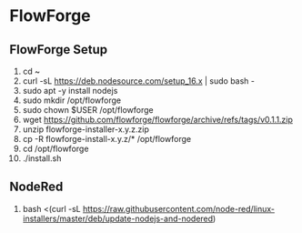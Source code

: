 # FlowForge 


## FlowForge Setup

1. cd ~
2. curl -sL https://deb.nodesource.com/setup_16.x | sudo bash -
3. sudo apt -y install nodejs
4. sudo mkdir /opt/flowforge
5. sudo chown $USER /opt/flowforge
6. wget https://github.com/flowforge/flowforge/archive/refs/tags/v0.1.1.zip
7. unzip flowforge-installer-x.y.z.zip
8. cp -R flowforge-install-x.y.z/* /opt/flowforge
9. cd /opt/flowforge
10. ./install.sh

## NodeRed

1. bash <(curl -sL https://raw.githubusercontent.com/node-red/linux-installers/master/deb/update-nodejs-and-nodered)
